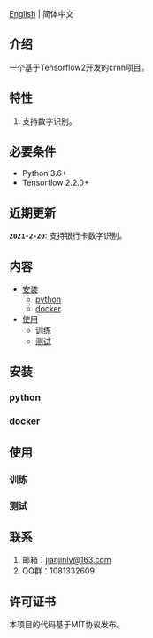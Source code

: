[English](readme.md) | 简体中文

## 介绍

一个基于Tensorflow2开发的crnn项目。

## 特性

1. 支持数字识别。

## 必要条件

- Python 3.6+
- Tensorflow 2.2.0+

## 近期更新

**`2021-2-20`**: 支持银行卡数字识别。

## 内容

- [安装](#安装)
    - [python](#python)
    - [docker](#docker)
- [使用](#使用)
    - [训练](#训练)
    - [测试](#测试)
    
## 安装

### python

### docker

## 使用

### 训练

### 测试

## 联系

1. 邮箱：jianjinlv@163.com
2. QQ群：1081332609

## 许可证书

本项目的代码基于MIT协议发布。